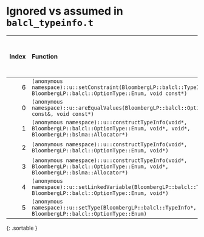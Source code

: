 # Ignored vs assumed in `balcl_typeinfo.t`

<script src="../sorttable.js"></script>
|   Index | Function                                                                                                                                 |   Difference in number of lines |   Function size difference in bytes | Disassembly                                                             |   Number of lines in assumed build | Number of bytes in assumed build   |   Number of lines in ignored build | Number of bytes in ignored build   |
|--------:|:-----------------------------------------------------------------------------------------------------------------------------------------|--------------------------------:|------------------------------------:|:------------------------------------------------------------------------|-----------------------------------:|:-----------------------------------|-----------------------------------:|:-----------------------------------|
|       6 | `(anonymous namespace)::u::setConstraint(BloombergLP::balcl::TypeInfo*, BloombergLP::balcl::OptionType::Enum, void const*)`              |                             -11 |                                 -48 | [Assumed](6.assume.s.txt), [Ignored](6.none.s.txt), [Diff](6.diff.html) |                                 80 | 4,272,864                          |                                128 | 4,272,912                          |
|       0 | `(anonymous namespace)::u::areEqualValues(BloombergLP::balcl::OptionValue const&, void const*)`                                          |                              -3 |                                 -16 | [Assumed](0.assume.s.txt), [Ignored](0.none.s.txt), [Diff](0.diff.html) |                                944 | 4,271,920                          |                                960 | 4,271,952                          |
|       1 | `(anonymous namespace)::u::constructTypeInfo(void*, BloombergLP::balcl::OptionType::Enum, void*, void*, BloombergLP::bslma::Allocator*)` |                              -4 |                                 -16 | [Assumed](1.assume.s.txt), [Ignored](1.none.s.txt), [Diff](1.diff.html) |                                352 | 4,273,264                          |                                368 | 4,273,376                          |
|       2 | `(anonymous namespace)::u::constructTypeInfo(void*, BloombergLP::balcl::OptionType::Enum, void*)`                                        |                              -5 |                                 -16 | [Assumed](2.assume.s.txt), [Ignored](2.none.s.txt), [Diff](2.diff.html) |                                304 | 4,271,376                          |                                320 | 4,271,392                          |
|       3 | `(anonymous namespace)::u::constructTypeInfo(void*, BloombergLP::balcl::OptionType::Enum, void*, BloombergLP::bslma::Allocator*)`        |                              -5 |                                 -16 | [Assumed](3.assume.s.txt), [Ignored](3.none.s.txt), [Diff](3.diff.html) |                                320 | 4,272,944                          |                                336 | 4,273,040                          |
|       4 | `(anonymous namespace)::u::setLinkedVariable(BloombergLP::balcl::TypeInfo*, BloombergLP::balcl::OptionType::Enum, void*)`                |                              -6 |                                 -16 | [Assumed](4.assume.s.txt), [Ignored](4.none.s.txt), [Diff](4.diff.html) |                                320 | 4,276,960                          |                                336 | 4,277,104                          |
|       5 | `(anonymous namespace)::u::setType(BloombergLP::balcl::TypeInfo*, BloombergLP::balcl::OptionType::Enum)`                                 |                              -7 |                                 -16 | [Assumed](5.assume.s.txt), [Ignored](5.none.s.txt), [Diff](5.diff.html) |                                416 | 4,276,544                          |                                432 | 4,276,672                          |
{: .sortable }

